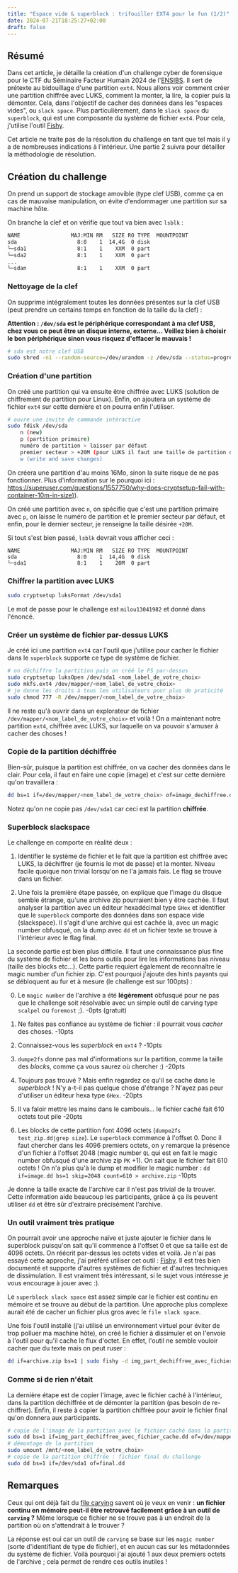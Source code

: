 ```yaml
---
title: "Espace vide & superblock : trifouiller EXT4 pour le fun (1/2)"
date: 2024-07-21T18:25:27+02:00
draft: false
---
```


## Résumé

Dans cet article, je détaille la création d'un challenge cyber de forensique pour le CTF du Séminaire Facteur Humain 2024 de l'[ENSIBS](https://www-ensibs.univ-ubs.fr/fr/formations/formations/diplome-d-ingenieur-DI/sciences-technologies-sante-STS/diplome-d-ingenieur-cyberdefense-ICYB00_213.html). Il sert de prétexte au bidouillage d'une partition `ext4`. Nous allons voir comment créer une partition chiffrée avec LUKS, comment la monter, la lire, la copier puis la démonter. Cela, dans l'objectif de cacher des données dans les "espaces vides", ou `slack space`. Plus particulièrement, dans le `slack space` du `superblock`, qui est une composante du système de fichier `ext4`. Pour cela, j'utilise l'outil [Fishy](https://github.com/dasec/fishy).

Cet article ne traite pas de la résolution du challenge en tant que tel mais il y a de nombreuses indications à l'intérieur. Une partie 2 suivra pour détailler la méthodologie de résolution.

## Création du challenge

On prend un support de stockage amovible (type clef USB), comme ça en cas de mauvaise manipulation, on évite d'endommager une partition sur sa machine hôte.

On branche la clef et on vérifie que tout va bien avec `lsblk` : 

```bash
NAME                MAJ:MIN RM   SIZE RO TYPE  MOUNTPOINT
sda                   8:0    1  14,4G  0 disk  
└─sda1                8:1    1    XXM  0 part
└─sda2                8:1    1    XXM  0 part
...
└─sdan                8:1    1    XXM  0 part
```

### Nettoyage de la clef

On supprime intégralement toutes les données présentes sur la clef USB (peut prendre un certains temps en fonction de la taille du la clef) :

**Attention : `/dev/sda` est le périphérique correspondant à ma clef USB, chez vous ce peut être un disque interne, externe... Veillez bien à choisir le bon périphérique sinon vous risquez d'effacer le mauvais !**

```bash
# sda est notre clef USB
sudo shred -n1 --random-source=/dev/urandom -z /dev/sda --status=progress
```

### Création d'une partition

On créé une partition qui va ensuite être chiffrée avec LUKS (solution de chiffrement de partition pour Linux). Enfin, on ajoutera un système de fichier `ext4` sur cette dernière et on pourra enfin l'utiliser.

```bash
# ouvre une invite de commande intéractive
sudo fdisk /dev/sda
	n (new)
	p (partition primaire)
	numéro de partition > laisser par défaut
	premier secteur > +20M (pour LUKS il faut une taille de partition d'au moins 16M 
	w (write and save changes)
```

On créera une partition d'au moins 16Mo, sinon la suite risque de ne pas fonctionner. Plus d'information sur le pourquoi ici : [https://superuser.com/questions/1557750/why-does-cryptsetup-fail-with-container-10m-in-size)](https://superuser.com/questions/1557750/why-does-cryptsetup-fail-with-container-10m-in-size)).

On créé une partition avec `n`, on spécifie que c'est une partition primaire avec `p`, on laisse le numéro de partition et le premier secteur par défaut, et enfin, pour le dernier secteur, je renseigne la taille désirée `+20M`.

Si tout s'est bien passé, `lsblk` devrait vous afficher ceci : 

```
NAME                MAJ:MIN RM   SIZE RO TYPE  MOUNTPOINT
sda                   8:0    1  14,4G  0 disk  
└─sda1                8:1    1    20M  0 part
```

### Chiffrer la partition avec LUKS

```bash
sudo cryptsetup luksFormat /dev/sda1
```

Le mot de passe pour le challenge est `milou13041982` et donné dans l'énoncé.

### Créer un système de fichier par-dessus LUKS

Je créé ici une partition `ext4` car l'outil que j'utilise pour cacher le fichier dans le `superblock` supporte ce type de système de fichier.

```bash
# on déchiffre la partition puis on créé le FS par-dessus
sudo cryptsetup luksOpen /dev/sda1 <nom_label_de_votre_choix>
sudo mkfs.ext4 /dev/mapper/<nom_label_de_votre_choix>
# je donne les droits à tous les utilisateurs pour plus de praticité
sudo chmod 777 -R /dev/mapper/<nom_label_de_votre_choix>
```

Il ne reste qu'à ouvrir dans un explorateur de fichier `/dev/mapper/<nom_label_de_votre_choix>` et voilà ! On a maintenant notre partition `ext4`, chiffrée avec LUKS, sur laquelle on va pouvoir s'amuser à cacher des choses !

### Copie de la partition déchiffrée

Bien-sûr, puisque la partition est chiffrée, on va cacher des données dans le clair. Pour cela, il faut en faire une copie (image) et c'est sur cette dernière qu'on travaillera :

```bash
dd bs=1 if=/dev/mapper/<nom_label_de_votre_choix> of=image_dechiffree.dd
```

Notez qu'on ne copie pas `/dev/sda1` car ceci est la partition **chiffrée**.

### Superblock slackspace

Le challenge en comporte en réalité deux : 

1. Identifier le système de fichier et le fait que la partition est chiffrée avec LUKS, la déchiffrer (je fournis le mot de passe) et la monter. Niveau facile quoique non trivial lorsqu'on ne l'a jamais fais. Le flag se trouve dans un fichier.

2. Une fois la première étape passée, on explique que l'image du disque semble étrange, qu'une archive zip pourraient bien y être cachée. Il faut analyser la partition avec un éditeur hexadécimal type `GHex` et identifier que le `superblock` comporte des données dans son espace vide (slackspace). Il s'agit d'une archive qui est cachée là, avec un magic number obfusqué, on la dump avec `dd` et un fichier texte se trouve à l'intérieur avec le flag final.

La seconde partie est bien plus difficile. Il faut une connaissance plus fine du système de fichier et les bons outils pour lire les informations bas niveau (taille des blocks etc...). Cette partie requiert également de reconnaître le magic number d'un fichier zip. C'est pourquoi j'ajoute des hints payants qui se débloquent au fur et à mesure (le challenge est sur 100pts) :

0. Le `magic number` de l'archive a été **légèrement** obfusqué pour ne pas que le challenge soit résolvable avec un simple outil de carving type `scalpel` ou `foremost` ;). -0pts (gratuit)

1. Ne faites pas confiance au système de fichier : il pourrait vous *cacher* des choses. -10pts

2. Connaissez-vous les *superblock* en `ext4` ? -10pts

3. `dumpe2fs` donne pas mal d'informations sur la partition, comme la taille des *blocks*, comme ça vous saurez où chercher :) -20pts

4. Toujours pas trouvé ? Mais enfin regardez ce qu'il se cache dans le *superblock* ! N'y a-t-il pas quelque chose d'étrange ? N'ayez pas peur d'utiliser un éditeur hexa type `GHex`. -20pts

5. Il va faloir mettre les mains dans le cambouis... le fichier caché fait 610 octets tout pile -20pts

6. Les blocks de cette partition font 4096 octets (`dumpe2fs test_zip.dd|grep size`). Le `superblock` commence à l'offset 0. Donc il faut chercher dans les 4096 premiers octets, on y remarque la présence d'un fichier à l'offset 2048 (magic number `QL` qui est en fait le magic number obfusqué d'une archive zip `PK` +1). On sait que le fichier fait 610 octets ! On n'a plus qu'à le dump et modifier le magic number : `dd if=image.dd bs=1 skip=2048 count=610 > archive.zip` -10pts

Je donne la taille exacte de l'archive car il n'est pas trivial de la trouver. Cette information aide beaucoup les participants, grâce à ça ils peuvent utiliser `dd` et être sûr d'extraire précisément l'archive.

### Un outil vraiment très pratique

On pourrait avoir une approche naïve et juste ajouter le fichier dans le superblock puisqu'on sait qu'il commence à l'offset 0 et que sa taille est de 4096 octets. On réécrit par-dessus les octets vides et voilà. Je n'ai pas essayé cette approche, j'ai préféré utiliser cet outil : [Fishy](https://github.com/dasec/fishy). Il est très bien documenté et supporte d'autres systèmes de fichier et d'autres techniques de dissimulation. Il est vraiment très intéressant, si le sujet vous intéresse je vous encourage à jouer avec :).

Le `superblock slack space` est assez simple car le fichier est continu en mémoire et se trouve au début de la partition. Une approche plus complexe aurait été de cacher un fichier plus gros avec le `file slack space`.

Une fois l'outil installé (j'ai utilisé un environnement virtuel pour éviter de trop polluer ma machine hôte), on créé le fichier à dissimuler et on l'envoie à l'outil pour qu'il cache le flux d'octet. En effet, l'outil ne semble vouloir cacher que du texte mais on peut ruser :

```bash
dd if=archive.zip bs=1 | sudo fishy -d img_part_dechiffree_avec_fichier_cache.dd superblock_slack -w
```

### Comme si de rien n'était

La dernière étape est de copier l'image, avec le fichier caché à l'intérieur, dans la partition déchiffrée et de démonter la partition (pas besoin de re-chiffrer). Enfin, il reste à copier la partition chiffrée pour avoir le fichier final qu'on donnera aux participants.

```bash
# copie de l'image de la partition avec le fichier caché dans la partition montée
sudo dd bs=1 if=img_part_dechiffree_avec_fichier_cache.dd of=/dev/mapper/<nom_label_de_votre_choix>
# démontage de la partition
sudo umount /mnt/<nom_label_de_votre_choix>
# copie de la partition chiffrée : fichier final du challenge
sudo dd bs=1 if=/dev/sda1 of=final.dd
```

## Remarques

Ceux qui ont déjà fait du [file carving](https://en.wikipedia.org/wiki/File_carving) savent où je veux en venir : **un fichier continu en mémoire peut-il être retrouvé facilement grâce à un outil de `carving` ?** Même lorsque ce fichier ne se trouve pas à un endroit de la partition où on s'attendrait à le trouver ?

La réponse est oui car un outil de `carving` se base sur les `magic number` (sorte d'identifiant de type de fichier), et en aucun cas sur les métadonnées du système de fichier. Voilà pourquoi j'ai ajouté 1 aux deux premiers octets de l'archive ; cela permet de rendre ces outils inutiles !
